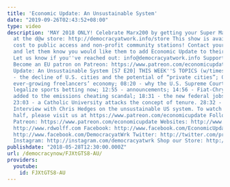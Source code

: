 ```yaml
---
title: 'Economic Update: An Unsustainable System'
date: "2019-09-26T02:43:52+08:00"
type: video
description: 'MAY 2018 ONLY! Celebrate Marx200 by getting your Super Marx apparel
  at the d@w store: http://democracyatwork.info/store This show is available at no
  cost to public access and non-profit community stations! Contact your local channels
  and let them know you would like them to add Economic Update to their programming.
  Let us know if you''ve reached out: info@democracyatwork.info Support the show!
  Become an EU patron on Patreon: https://www.patreon.com/economicupdate Economic
  Update: An Unsustainable System [S7 E20] THIS WEEK''S TOPICS (w/timestamps): 02:37
  - the decline of U.S. cities and the potential of “private cities”; 06:05 - the
  ever-growing freelancers’ economy; 08:20 - why the U.S. Supreme Court decided to
  legalize sports betting now; 12:55 - announcements; 14:56 - Fiat-Chrysler & Porsche
  added to the emissions cheating scandal; 18:31 - the new federal jobs guarantee;
  23:03 - a Catholic University attacks the concept of tenure. 28:32 - SPECIAL GUEST:
  Interview with Chris Hedges on the unsustainable US system. To watch the second
  half, please visit us at https://www.patreon.com/economicupdate Follow us ONLINE:
  Patreon: https://www.patreon.com/economicupdate Websites: http://www.democracyatwork.info/economicupdate
  http://www.rdwolff.com Facebook: http://www.facebook.com/EconomicUpdate http://www.facebook.com/RichardDWolff
  http://www.facebook.com/DemocracyatWrk Twitter: http://twitter.com/profwolff http://twitter.com/democracyatwrk
  Instagram: http://instagram.com/democracyatwrk Shop our Store: http://bit.ly/2JkxIfy'
publishdate: "2018-05-28T12:30:00.000Z"
url: /democracynow/FJXtGTS8-AU/
providers:
  youtube:
    id: FJXtGTS8-AU
---
```

